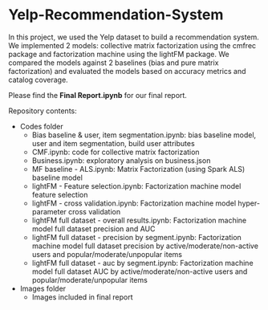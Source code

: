 # Yelp-Recommendation-System

In this project, we used the Yelp dataset to build a recommendation system. We implemented 2 models: collective matrix factorization using the cmfrec package and factorization machine using the lightFM package. We compared the models against 2 baselines (bias and pure matrix factorization) and evaluated the models based on accuracy metrics and catalog coverage.

Please find the **Final Report.ipynb** for our final report.

Repository contents:
* Codes folder
  + Bias baseline & user, item segmentation.ipynb: bias baseline model, user and item segmentation, build user attributes
  + CMF.ipynb: code for collective matrix factorization
  + Business.ipynb: exploratory analysis on business.json
  + MF baseline - ALS.ipynb: Matrix Factorization (using Spark ALS) baseline model
  + lightFM - Feature selection.ipynb: Factorization machine model feature selection
  + lightFM - cross validation.ipynb: Factorization machine model hyper-parameter cross validation
  + lightFM full dataset - overall results.ipynb: Factorization machine model full dataset precision and AUC
  + lightFM full dataset - precision by segment.ipynb: Factorization machine model full dataset precision by active/moderate/non-active users and popular/moderate/unpopular items
  + lightFM full dataset - auc by segment.ipynb: Factorization machine model full dataset AUC by active/moderate/non-active users and popular/moderate/unpopular items
* Images folder
  + Images included in final report
